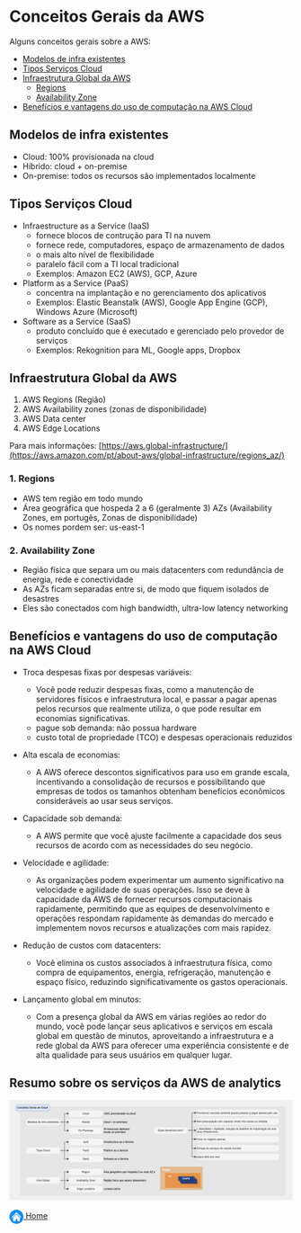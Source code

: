 # Conceitos Gerais da AWS

Alguns conceitos gerais sobre a AWS:

* [Modelos de infra existentes](#modelos-de-infra-existentes)
* [Tipos Serviços Cloud](#Tipos-servicos-cloud)
* [Infraestrutura Global da AWS](infraestrutura-global-da-aws)
    - [Regions](regions)
    - [Availability Zone](availability-zone)
* [Benefícios e vantagens do uso de computação na AWS Cloud](beneficios-e-vantagens-do-uso-de-computacao-na-aws-cloud)


## Modelos de infra existentes

* Cloud: 100% provisionada na cloud
* Híbrido: cloud + on-premise
* On-premise: todos os recursos são implementados localmente

## Tipos Serviços Cloud

* Infraestructure as a Service (IaaS)
    - fornece blocos de contrução para TI na nuvem
    - fornece rede, computadores, espaço de armazenamento de dados
    - o mais alto nível de flexibilidade
    - paralelo fácil com a TI local tradicional
    - Exemplos: Amazon EC2 (AWS), GCP, Azure
* Platform as a Service (PaaS)
    - concentra na implantação e no gerenciamento dos aplicativos
    - Exemplos: Elastic Beanstalk (AWS), Google App Engine (GCP), Windows Azure (Microsoft)
* Software as a Service (SaaS)
    - produto concluído que é executado e gerenciado pelo provedor de serviços
    - Exemplos: Rekognition para ML, Google apps, Dropbox

## Infraestrutura Global da AWS

1. AWS Regions (Região)
2. AWS Availability zones (zonas de disponibilidade)
3. AWS Data center
4. AWS Edge Locations

Para mais informações: [https://aws.global-infrastructure/](https://aws.amazon.com/pt/about-aws/global-infrastructure/regions_az/)

### 1. Regions
* AWS tem região em todo mundo
* Área geográfica que hospeda 2 a 6 (geralmente 3) AZs (Availability Zones, em portugês, Zonas de disponibilidade)
* Os nomes pordem ser: us-east-1


### 2. Availability Zone
* Região física que separa um ou mais datacenters com redundância de energia, rede e conectividade
* As AZs ficam separadas entre si, de modo que fiquem isolados de desastres
* Eles são conectados com high bandwidth, ultra-low latency networking


## Benefícios e vantagens do uso de computação na AWS Cloud

* Troca despesas fixas por despesas variáveis:
    - Você pode reduzir despesas fixas, como a manutenção de servidores físicos e infraestrutura local, e passar a pagar apenas pelos recursos que realmente utiliza, o que pode resultar em economias significativas.
    - pague sob demanda: não possua hardware
    - custo total de propriedade (TCO) e despesas operacionais reduzidos

* Alta escala de economias:
    - A AWS oferece descontos significativos para uso em grande escala, incentivando a consolidação de recursos e possibilitando que empresas de todos os tamanhos obtenham benefícios econômicos consideráveis ao usar seus serviços.

* Capacidade sob demanda:
    - A AWS permite que você ajuste facilmente a capacidade dos seus recursos de acordo com as necessidades do seu negócio.

* Velocidade e agilidade:
    - As organizações podem experimentar um aumento significativo na velocidade e agilidade de suas operações. Isso se deve à capacidade da AWS de fornecer recursos computacionais rapidamente, permitindo que as equipes de desenvolvimento e operações respondam rapidamente às demandas do mercado e implementem novos recursos e atualizações com mais rapidez.

* Redução de custos com datacenters:
    - Você elimina os custos associados à infraestrutura física, como compra de equipamentos, energia, refrigeração, manutenção e espaço físico, reduzindo significativamente os gastos operacionais.

* Lançamento global em minutos:
    - Com a presença global da AWS em várias regiões ao redor do mundo, você pode lançar seus aplicativos e serviços em escala global em questão de minutos, aproveitando a infraestrutura e a rede global da AWS para oferecer uma experiência consistente e de alta qualidade para seus usuários em qualquer lugar.

## Resumo sobre os serviços da AWS de analytics

![Resumo Conceitos Gerais](../images/01_fig_conceitos_gerais.png)

[<img align="center" src="../images/botao-home.png" height="25" width="25"/> Home](../README.md)